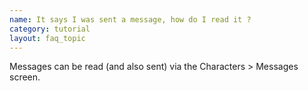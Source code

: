 ```yaml
---
name: It says I was sent a message, how do I read it ?
category: tutorial
layout: faq_topic
---
```

Messages can be read (and also sent) via the Characters > Messages screen.